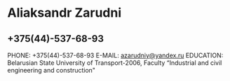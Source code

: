 # Aliaksandr Zarudni
## +375(44)-537-68-93
PHONE: +375(44)-537-68-93
E-MAIL: azarudniy@yandex.ru
EDUCATION: Belarusian State University of Transport-2006, Faculty “Industrial and civil engineering and construction"